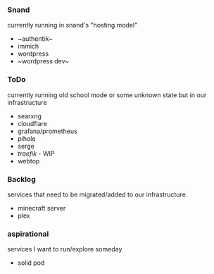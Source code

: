 ### Snand
currently running in snand's "hosting model"
- ~authentik~
- immich
- wordpress
- ~wordpress dev~

### ToDo
currently running old school mode or some unknown state but in our infrastructure
- searxng
- cloudflare
- grafana/prometheus
- pihole
- serge
- *traefik* - WIP
- webtop

### Backlog
services that need to be migrated/added to our infrastructure
- minecraft server
- plex

### aspirational
services I want to run/explore someday
- solid pod